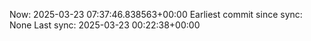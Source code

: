 Now: 2025-03-23 07:37:46.838563+00:00 Earliest commit since sync: None Last sync: 2025-03-23 00:22:38+00:00
